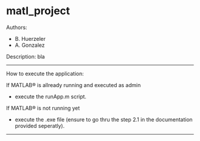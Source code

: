 # matl_project

Authors:           
- B. Huerzeler
- A. Gonzalez

Description:
bla

------------------------------
How to execute the application:

If MATLAB® is allready running and executed as admin
- execute the runApp.m script.

If MATLAB® is not running yet
- execute the .exe file (ensure to go thru the step 2.1 in the documentation provided seperatly).
------------------------------
